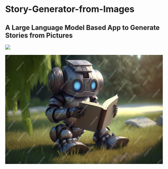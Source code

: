 # Story-Generator-from-Images

## A Large Language Model Based App to Generate Stories from Pictures

<a href="https://huggingface.co/spaces/aitik2000/Story-Generator-from-Images"  target="_blank"><img src="https://img.shields.io/badge/click_here_to_open_gradio_app-orange?style=for-the-badge&logo=dependabot"/></a>

<img src="robot-sits-grass-reading-book_524325-338.jpg" width="1000" height="350"/><br><br> 
